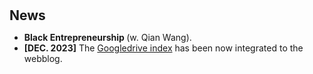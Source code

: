 <h1 id="news"></h1>

<h2 style="margin: 30px 0px 10px;">News</h2>

<ul>

<li><strong> Black Entrepreneurship </strong> (w. Qian Wang).</li>
<li><strong>[DEC. 2023]</strong> The <span style="color:#e74d3c"><a href="https://goindex.chen-song90.workers.dev">Googledrive index</a></span> has been now integrated to the webblog.</li>
</div>
</ul>
